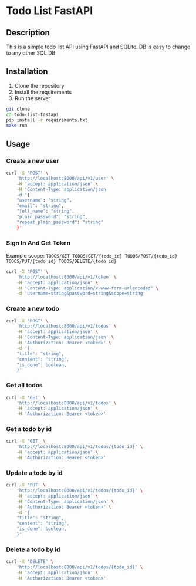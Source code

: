 # Todo List FastAPI

## Description

This is a simple todo list API using FastAPI and SQLite.
DB is easy to change to any other SQL DB.

## Installation

1. Clone the repository
2. Install the requirements
3. Run the server

```bash
git clone
cd todo-list-fastapi
pip install -r requirements.txt
make run
```

## Usage

### Create a new user

```bash
curl -X 'POST' \
    'http://localhost:8000/api/v1/user' \
    -H 'accept: application/json' \
    -H 'Content-Type: application/json
    -d '{
    "username": "string",
    "email": "string",
    "full_name": "string",
    "plain_password": "string",
    "repeat_plain_password": "string"
    }'
```

### Sign In And Get Token

Example scope: `TODOS/GET TODOS/GET/{todo_id} TODOS/POST/{todo_id} TODOS/PUT/{todo_id} TODOS/DELETE/{todo_id}`

```bash
curl -X 'POST' \
    'http://localhost:8000/api/v1/token' \
    -H 'accept: application/json' \
    -H 'Content-Type: application/x-www-form-urlencoded' \
    -d 'username=string&password=string&scope=string'
```

### Create a new todo

```bash
curl -X 'POST' \
    'http://localhost:8000/api/v1/todos' \
    -H 'accept: application/json' \
    -H 'Content-Type: application/json' \
    -H 'Authorization: Bearer <token>' \
    -d '{
    "title": "string",
    "content": "string",
    "is_done": boolean,
    }'
```

### Get all todos

```bash
curl -X 'GET' \
    'http://localhost:8000/api/v1/todos' \
    -H 'accept: application/json' \
    -H 'Authorization: Bearer <token>'
```

### Get a todo by id

```bash
curl -X 'GET' \
    'http://localhost:8000/api/v1/todos/{todo_id}' \
    -H 'accept: application/json' \
    -H 'Authorization: Bearer <token>'
```

### Update a todo by id

```bash
curl -X 'PUT' \
    'http://localhost:8000/api/v1/todos/{todo_id}' \
    -H 'accept: application/json' \
    -H 'Content-Type: application/json' \
    -H 'Authorization: Bearer <token>' \
    -d '{
    "title": "string",
    "content": "string",
    "is_done": boolean,
    }'
```

### Delete a todo by id

```bash
curl -X 'DELETE' \
    'http://localhost:8000/api/v1/todos/{todo_id}' \
    -H 'accept: application/json' \
    -H 'Authorization: Bearer <token>'
```


